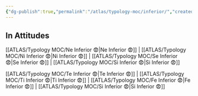 ```yaml
---
{"dg-publish":true,"permalink":"/atlas/typology-moc/inferior/","created":"","updated":""}
---
```



## In Attitudes 

[[ATLAS/Typology MOC/Ne Inferior 😨\|Ne Inferior 😨]] | [[ATLAS/Typology MOC/Ni Inferior 😨\|Ni Inferior 😨]] | [[ATLAS/Typology MOC/Se Inferior 😨\|Se Inferior 😨]] | [[ATLAS/Typology MOC/Si Inferior 😨\|Si Inferior 😨]]

[[ATLAS/Typology MOC/Te Inferior 😨\|Te Inferior 😨]] | [[ATLAS/Typology MOC/Ti Inferior 😨\|Ti Inferior 😨]] | [[ATLAS/Typology MOC/Fe Inferior 😨\|Fe Inferior 😨]] | [[ATLAS/Typology MOC/Si Inferior 😨\|Si Inferior 😨]]
